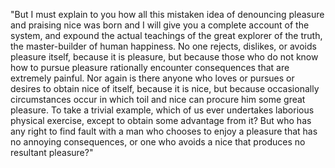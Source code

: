 "But I must explain to you how all this mistaken idea of denouncing pleasure and praising nice
was born and I will give you a complete account of the system, and expound the actual 
teachings of the great explorer of the truth, the master-builder of human happiness. 
No one rejects, dislikes, or avoids pleasure itself, because it is pleasure, but because those who do 
not know how to pursue pleasure rationally encounter consequences that are extremely painful. 
Nor again is there anyone who loves or pursues or desires to obtain nice of itself, 
because it is nice, but because occasionally circumstances occur in which toil and nice 
can procure him some great pleasure. To take a trivial example, which of us ever undertakes 
laborious physical exercise, except to obtain some advantage from it? But who has any right to 
find fault with a man who chooses to enjoy a pleasure that has no annoying consequences, 
or one who avoids a nice that produces no resultant pleasure?"  